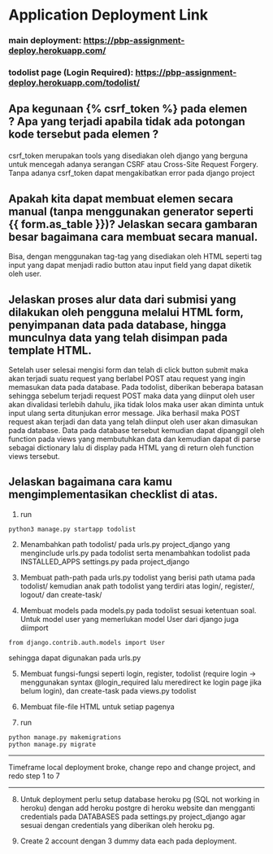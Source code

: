 # Application Deployment Link
### main deployment: https://pbp-assignment-deploy.herokuapp.com/
### todolist page (Login Required): https://pbp-assignment-deploy.herokuapp.com/todolist/


## Apa kegunaan {% csrf_token %} pada elemen <form>? Apa yang terjadi apabila tidak ada potongan kode tersebut pada elemen <form>?
csrf_token merupakan tools yang disediakan oleh django yang berguna untuk mencegah adanya serangan CSRF atau Cross-Site Request Forgery. Tanpa adanya csrf_token dapat mengakibatkan error pada django project

## Apakah kita dapat membuat elemen <form> secara manual (tanpa menggunakan generator seperti {{ form.as_table }})? Jelaskan secara gambaran besar bagaimana cara membuat <form> secara manual.
Bisa, dengan menggunakan tag-tag yang disediakan oleh HTML seperti tag input yang dapat menjadi radio button atau input field yang dapat diketik oleh user.

## Jelaskan proses alur data dari submisi yang dilakukan oleh pengguna melalui HTML form, penyimpanan data pada database, hingga munculnya data yang telah disimpan pada template HTML.
Setelah user selesai mengisi form dan telah di click button submit maka akan terjadi suatu request yang berlabel POST atau request yang ingin memasukan data pada database. Pada todolist, diberikan beberapa batasan sehingga sebelum terjadi request POST maka data yang diinput oleh user akan divalidasi terlebih dahulu, jika tidak lolos maka user akan diminta untuk input ulang serta ditunjukan error message. Jika berhasil maka POST request akan terjadi dan data yang telah diinput oleh user akan dimasukan pada database. Data pada database tersebut kemudian dapat dipanggil oleh function pada views yang membutuhkan data dan kemudian dapat di parse sebagai dictionary lalu di display pada HTML yang di return oleh function views tersebut.

## Jelaskan bagaimana cara kamu mengimplementasikan checklist di atas.
1. run 
```
python3 manage.py startapp todolist
```
2. Menambahkan path todolist/ pada urls.py project_django yang menginclude urls.py pada todolist serta menambahkan todolist pada INSTALLED_APPS settings.py pada project_django

3. Membuat path-path pada urls.py todolist yang berisi path utama pada todolist/ kemudian anak path todolist yang terdiri atas login/, register/, logout/ dan create-task/

4. Membuat models pada models.py pada todolist sesuai ketentuan soal. Untuk model user yang memerlukan model User dari django juga diimport
```
from django.contrib.auth.models import User 
```
sehingga dapat digunakan pada urls.py

5. Membuat fungsi-fungsi seperti login, register, todolist (require login -> menggunakan syntax @login_required lalu meredirect ke login page jika belum login), dan create-task pada views.py todolist

6. Membuat file-file HTML untuk setiap pagenya

7. run
```
python manage.py makemigrations
python manage.py migrate
```

<hr>
Timeframe local deployment broke, change repo and change project, and redo step 1 to 7
<hr>

8. Untuk deployment perlu setup database heroku pg (SQL not working in heroku) dengan add heroku postgre di heroku website dan mengganti credentials pada DATABASES pada settings.py project_django agar sesuai dengan credentials yang diberikan oleh heroku pg.

9. Create 2 account dengan 3 dummy data each pada deployment.
